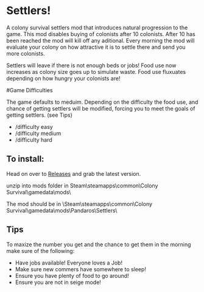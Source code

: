 # Settlers!
A colony survival settlers mod that introduces natural progression to the game. This mod disables buying of colonists after 10 colonists. After 10 has been reached the mod will kill off any aditional. Every morning the mod will evaluate your colony on how attractive it is to settle there and send you more colonists.

Settlers will leave if there is not enough beds or jobs! 
Food use now increases as colony size goes up to simulate waste.
Food use fluxuates depending on how hungry your colonists are!

#Game Difficulties

The game defaults to meduim. Depending on the difficulty the food use, and chance of getting settlers will be modified, forcing you to meet the goals of getting settlers. (see Tips)

* /difficulty easy
* /difficulty medium
* /difficulty hard


## To install:
Head on over to [Releases](https://github.com/JBurlison/Pandaros.Settlers/releases) and grab the latest version.

unzip into mods folder in Steam\steamapps\common\Colony Survival\gamedata\mods\

The mod should be in \Steam\steamapps\common\Colony Survival\gamedata\mods\Pandaros\Settlers\

## Tips

To maxize the number you get and the chance to get them in the morning make sure of the following:
* Have jobs available! Everyone loves a Job!
* Make sure new commers have somewhere to sleep!
* Ensure you have plenty of food to go around!
* Ensure you are not in seige mode!
